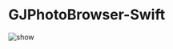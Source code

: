 # GJPhotoBrowser-Swift

![show](https://github.com/devgj/GJPhotoBrowser-Swift/blob/master/GJPhotoBrowser-Swift/show.gif)

